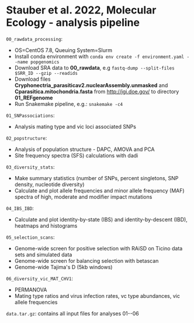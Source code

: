 # Stauber et al. 2022, Molecular Ecology - analysis pipeline

```00_rawdata_processing```:
* OS=CentOS 7.8, Queuing System=Slurm
* Install conda environment with ```conda env create -f environment.yaml --name popgenomics```
* Download SRA data to **00_rawdata**, e.g ```fastq-dump --split-files $SRR_ID --gzip --readids```
* Download files **Cryphonectria_parasiticav2.nuclearAssembly.unmasked** and **Cparasitica.mitochondria.fasta** from http://jgi.doe.gov/ to directory **01_REFgenome**
* Run Snakemake pipeline, e.g.: ```snakemake -c4```

```01_SNPassociations```: 
* Analysis mating type and vic loci associated SNPs

```02_popstructure```: 
* Analysis of population structure - DAPC, AMOVA and PCA 
* Site frequency spectra (SFS) calculations with dadi

```03_diversity_stats```: 
* Make summary statistics (number of SNPs, percent singletons, SNP density, nucleotide diversity)
* Calculate and plot allele frequencies and minor allele frequency (MAF) spectra of high, moderate and modifier impact mutations 

```04_IBS_IBD```:
* Calculate and plot identity-by-state (IBS) and identity-by-descent (IBD), heatmaps and histograms

```05_selection_scans```:
* Genome-wide screen for positive selection with RAiSD on Ticino data sets and simulated data
* Genome-wide screen for balancing selection with betascan
* Genome-wide Tajima's D (5kb windows)

```06_diversity_vic_MAT_CHV1```:
* PERMANOVA
* Mating type ratios and virus infection rates, vc type abundances, vic allele frequencies

```data.tar.gz```: contains all input files for analyses 01--06
